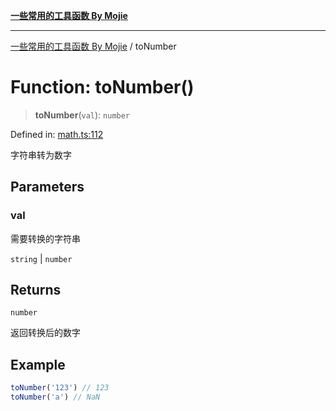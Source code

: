 [**一些常用的工具函数 By Mojie**](../README.md)

***

[一些常用的工具函数 By Mojie](../globals.md) / toNumber

# Function: toNumber()

> **toNumber**(`val`): `number`

Defined in: [math.ts:112](https://github.com/mojiefong/utils/blob/835f9f080ca618c45c936acaa9a99d1df0257c97/src/math.ts#L112)

字符串转为数字

## Parameters

### val

需要转换的字符串

`string` | `number`

## Returns

`number`

返回转换后的数字

## Example

``` typescript
toNumber('123') // 123
toNumber('a') // NaN
```
